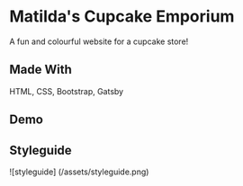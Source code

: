 # Matilda's Cupcake Emporium 

A fun and colourful website for a cupcake store! 

## Made With
HTML, CSS, Bootstrap, Gatsby

## Demo 

## Styleguide 
![styleguide] (/assets/styleguide.png)